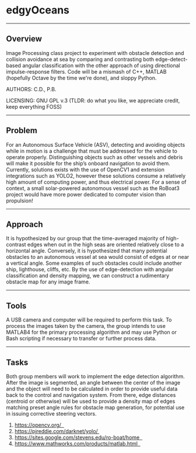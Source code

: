 # edgyOceans

* * *

## Overview

Image Processing class project to experiment with obstacle detection and collision avoidance at sea by comparing and contrasting both edge-detect-based angular classification with the other approach of using directional impulse-response filters. Code will be a mismash of C++, MATLAB (hopefully Octave by the time we're done), and sloppy Python. 

AUTHORS:  C.D., P.B.

LICENSING: GNU GPL v.3  (TLDR: do what you like, we appreciate credit, keep everything FOSS)

* * *

## Problem

For an Autonomous Surface Vehicle (ASV), detecting and avoiding objects while in motion is a challenge that must be addressed for the vehicle to operate properly. Distinguishing objects such as other vessels and debris will make it possible for the ship’s onboard navigation to avoid them. Currently, solutions exists with the use of OpenCV1 and extension integrations such as YOLO2, however these solutions consume a relatively high amount of computing power, and thus electrical power. For a sense of context, a small solar-powered autonomous vessel such as the RoBoat3 project would have more power dedicated to computer vision than propulsion! 

* * *

## Approach

It is hypothesized by our group that the time-averaged majority of high-contrast edges when out in the high seas are oriented relatively close to a horizontal angle. Conversely, it is hypothesized that many potential obstacles to an autonomous vessel at sea would consist of edges at or near a vertical angle. Some examples of such obstacles could include another ship, lighthouse, cliffs, etc. By the use of edge-detection with angular classification and density mapping, we can construct a rudimentary obstacle map for any image frame. 

* * *

## Tools

A USB camera and computer will be required to perform this task. To process the images taken by the camera, the group intends to use MATLAB4 for the primary processing algorithm and may use Python or Bash scripting if necessary to transfer or further process data. 

* * *

## Tasks

Both group members will work to implement the edge detection algorithm. After the image is segmented, an angle between the center of the image and the object will need to be calculated in order to provide useful data back to the control and navigation system. From there, edge distances (centroid or otherwise) will be used to provide a density map of edges matching preset angle rules for obstacle map generation, for potential use in issuing corrective steering vectors. 
1. https://opencv.org/  
2. https://pjreddie.com/darknet/yolo/ 
3. https://sites.google.com/stevens.edu/ro-boat/home  
4. https://www.mathworks.com/products/matlab.html  
